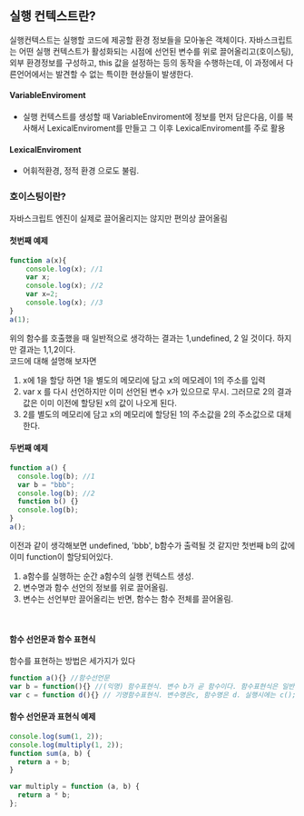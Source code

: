 ## 실행 컨텍스트란?
실행컨텍스트는 실행할 코드에 제공할 환경 정보들을 모아놓은 객체이다. 자바스크립트는 어떤 실행 컨텍스트가 활성화되는 시점에 선언된 변수를 위로 끌어올리고(호이스팅), 외부 환경정보를 구성하고, this 값을 설정하는 등의 동작을 수행하는데, 이 과정에서 다른언어에서는 발견할 수 없는 특이한 현상들이 발생한다.


#### VariableEnviroment
- 실행 컨텍스트를 생성할 때 VariableEnviroment에 정보를 먼저 담은다음, 이를 복사해서 LexicalEnviroment를 만들고 그 이후 LexicalEnviroment를 주로 활용


#### LexicalEnviroment
- 어휘적환경, 정적 환경 으로도 불림.
  

### 호이스팅이란?
자바스크립트 엔진이 실제로 끌어올리지는 않지만 편의상 끌어올림

#### 첫번째 예제
```js
function a(x){ 
    console.log(x); //1
    var x;
    console.log(x); //2
    var x=2;
    console.log(x); //3
}
a(1);
```

위의 함수를 호출했을 때 일반적으로 생각하는 결과는 1,undefined, 2 일 것이다.
하지만 결과는 1,1,2이다. <br/>
코드에 대해 설명해 보자면

1. x에 1을 할당 하면 1을 별도의 메모리에 담고 x의 메모레이 1의 주소를 입력
2. var x 를 다시 선언하지만 이미 선언된 변수 x가 있으므로 무시. 그러므로 2의 결과값은 이미 이전에 할당된 x의 값이 나오게 된다.
3. 2를 별도의 메모리에 담고 x의 메모리에 할당된 1의 주소값을 2의 주소값으로 대체한다.
   

#### 두번째 예제
```js
function a() {
  console.log(b); //1
  var b = "bbb";
  console.log(b); //2
  function b() {}
  console.log(b);
}
a();
```
이전과 같이 생각해보면 undefined, 'bbb', b함수가 출력될 것 같지만 첫번째 b의 값에 이미 function이 할당되어있다. <br/>
1. a함수를 실행하는 순간 a함수의 실행 컨텍스트 생성.
2. 변수명과 함수 선언의 정보를 위로 끌어올림.
3. 변수는 선언부만 끌어올리는 반면, 함수는 함수 전체를 끌어올림.

<br/>

#### 함수 선언문과 함수 표현식
함수를 표현하는 방법은 세가지가 있다

```js
function a(){} //함수선언문
var b = function(){} //(익명) 함수표현식. 변수 b가 곧 함수이다. 함수표현식은 일반적으로 익명함수표현식을 의미한다.
var c = function d(){} // 기명함수표현식. 변수명은c, 함수명은 d. 실행시에는 c(); 로 호출해야 한다.d(); 호출시는 에러. d는 함수 내부에서만 호출 가능.
```

#### 함수 선언문과 표현식 예제
```js
console.log(sum(1, 2));
console.log(multiply(1, 2));
function sum(a, b) {
  return a + b;
}

var multiply = function (a, b) {
  return a * b;
};

```